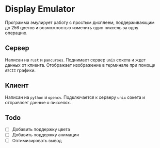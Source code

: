 # Display Emulator
Программа эмулирует работу с простым дисплеем, поддерживающим до 256 цветов и возможностью изменить один пиксель за одну операцию.

## Сервер
Написан на `rust` и `pancurses`. Поднимает сервер `unix` сокета и ждет данных от клиента.
Отображает изображение в терминале при помощи `ASCII` графики.

## Клиент
Написан на `python` и `opencv`. Подключается к серверу `unix` сокета и отправляет данные о пикселях.

## Todo
  - [ ] Добавить поддержку цвета
  - [ ] Добавить поддержку анимации
  - [ ] Оптимизировать вывод
